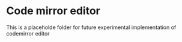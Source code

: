 # Code mirror editor
This is a placeholde folder for future experimental implementation of codemirror editor